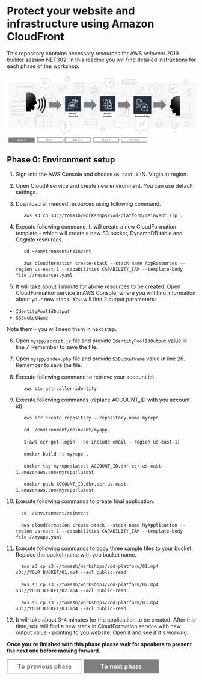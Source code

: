 Protect your website and infrastructure using Amazon CloudFront
=========================================

This repository contains necessary resources for AWS re:Invent 2019 builder session NET302. In this readme you will find detailed instructions for each phase of the workshop.

<img src="../../img/flow0.png" />


Phase 0: Environment setup
-----

1. Sign into the AWS Console and choose `us-east-1` (N. Virginia) region.
2. Open Cloud9 service and create new environment. You can use default settings.
3. Download all needed resources using following command.

          aws s3 cp s3://tomash/workshops/vod-platform/reinvent.zip .

4. Execute following command. It will create a new CloudFormation template - which will create a new S3 bucket, DynamoDB table and Cognito resources.

          cd ~/environment/reinvent

          aws cloudformation create-stack --stack-name AppResources --region us-east-1 --capabilities CAPABILITY_IAM --template-body file://resources.yaml

5. It will take about 1 minute for above resources to be created. Open CloudFormation service in AWS Console, where you will find information about your new stack. You will find 2 output parameters:
* `IdentityPoolIdOutput`
* `S3BucketName`

Note them - you will need them in next step.

6. Open `myapp/script.js` file and provide `IdentityPoolIdOutput` value in line 7. Remember to save the file.
7. Open `myapp/index.php` file and provide  `S3BucketName` value in line 26. Remember to save the file.
8. Execute following command to retrieve your account id:

          aws sts get-caller-identity


9. Execute following commands (replace ACCOUNT_ID with you account id)

          aws ecr create-repository --repository-name myrepo

          cd ~/environment/reinvent/myapp

          $(aws ecr get-login --no-include-email --region us-east-1)

          docker build -t myrepo .

          docker tag myrepo:latest ACCOUNT_ID.dkr.ecr.us-east-1.amazonaws.com/myrepo:latest

          docker push ACCOUNT_ID.dkr.ecr.us-east-1.amazonaws.com/myrepo:latest



10. Execute following commands to create final application.

          cd ~/environment/reinvent

          aws cloudformation create-stack --stack-name MyApplication --region us-east-1 --capabilities CAPABILITY_IAM --template-body file://myapp.yaml



11. Execute following commands to copy three sample files to your bucket. Replace the bucket name with you bucket name.

          aws s3 cp s3://tomash/workshops/vod-platform/01.mp4 s3://YOUR_BUCKET/01.mp4 --acl public-read

          aws s3 cp s3://tomash/workshops/vod-platform/02.mp4 s3://YOUR_BUCKET/02.mp4 --acl public-read

          aws s3 cp s3://tomash/workshops/vod-platform/03.mp4 s3://YOUR_BUCKET/03.mp4 --acl public-read



12. It will take about 3-4 minutes for the applicatiion to be created. After this time, you will find a new stack in CloudFormation service with new output value - pointing to you website. Open it and see if it's working.


**Once you're finished with this phase please wait for speakers to present the next one before moving forward.**

<a href="../../README.md"><img src="../../img/button-previous.png" width="200"></a>
<a href="../phase1"><img src="../../img/button-next.png" width="200"></a>

